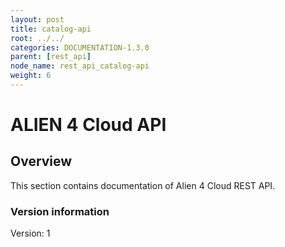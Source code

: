```yaml
---
layout: post
title: catalog-api
root: ../../
categories: DOCUMENTATION-1.3.0
parent: [rest_api]
node_name: rest_api_catalog-api
weight: 6
---
```


# ALIEN 4 Cloud API

## Overview
This section contains documentation of Alien 4 Cloud REST API.

### Version information
Version: 1

